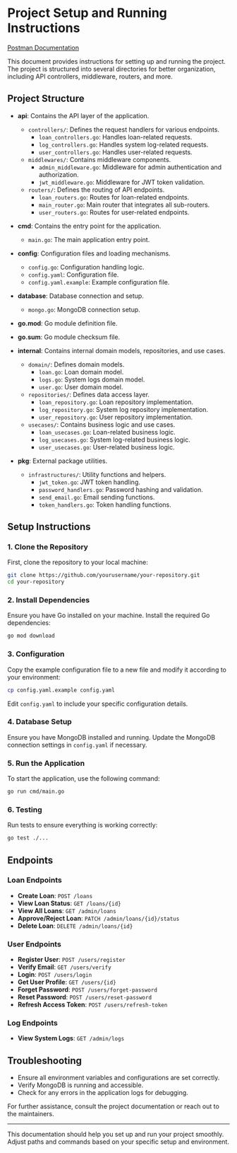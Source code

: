 
# Project Setup and Running Instructions

[Postman Documentation](https://documenter.getpostman.com/view/37328786/2sAXjGducb)

This document provides instructions for setting up and running the project. The project is structured into several directories for better organization, including API controllers, middleware, routers, and more.

## Project Structure

- **api**: Contains the API layer of the application.
  - `controllers/`: Defines the request handlers for various endpoints.
    - `loan_controllers.go`: Handles loan-related requests.
    - `log_controllers.go`: Handles system log-related requests.
    - `user_controllers.go`: Handles user-related requests.
  - `middlewares/`: Contains middleware components.
    - `admin_middleware.go`: Middleware for admin authentication and authorization.
    - `jwt_middleware.go`: Middleware for JWT token validation.
  - `routers/`: Defines the routing of API endpoints.
    - `loan_routers.go`: Routes for loan-related endpoints.
    - `main_router.go`: Main router that integrates all sub-routers.
    - `user_routers.go`: Routes for user-related endpoints.

- **cmd**: Contains the entry point for the application.
  - `main.go`: The main application entry point.

- **config**: Configuration files and loading mechanisms.
  - `config.go`: Configuration handling logic.
  - `config.yaml`: Configuration file.
  - `config.yaml.example`: Example configuration file.

- **database**: Database connection and setup.
  - `mongo.go`: MongoDB connection setup.

- **go.mod**: Go module definition file.

- **go.sum**: Go module checksum file.

- **internal**: Contains internal domain models, repositories, and use cases.
  - `domain/`: Defines domain models.
    - `loan.go`: Loan domain model.
    - `logs.go`: System logs domain model.
    - `user.go`: User domain model.
  - `repositories/`: Defines data access layer.
    - `loan_repository.go`: Loan repository implementation.
    - `log_repository.go`: System log repository implementation.
    - `user_repository.go`: User repository implementation.
  - `usecases/`: Contains business logic and use cases.
    - `loan_usecases.go`: Loan-related business logic.
    - `log_usecases.go`: System log-related business logic.
    - `user_usecases.go`: User-related business logic.

- **pkg**: External package utilities.
  - `infrastructures/`: Utility functions and helpers.
    - `jwt_token.go`: JWT token handling.
    - `password_handlers.go`: Password hashing and validation.
    - `send_email.go`: Email sending functions.
    - `token_handlers.go`: Token handling functions.

## Setup Instructions

### 1. Clone the Repository

First, clone the repository to your local machine:

```sh
git clone https://github.com/yourusername/your-repository.git
cd your-repository
```

### 2. Install Dependencies

Ensure you have Go installed on your machine. Install the required Go dependencies:

```sh
go mod download
```

### 3. Configuration

Copy the example configuration file to a new file and modify it according to your environment:

```sh
cp config.yaml.example config.yaml
```

Edit `config.yaml` to include your specific configuration details.

### 4. Database Setup

Ensure you have MongoDB installed and running. Update the MongoDB connection settings in `config.yaml` if necessary.

### 5. Run the Application

To start the application, use the following command:

```sh
go run cmd/main.go
```

### 6. Testing

Run tests to ensure everything is working correctly:

```sh
go test ./...
```

## Endpoints

### Loan Endpoints

- **Create Loan**: `POST /loans`
- **View Loan Status**: `GET /loans/{id}`
- **View All Loans**: `GET /admin/loans`
- **Approve/Reject Loan**: `PATCH /admin/loans/{id}/status`
- **Delete Loan**: `DELETE /admin/loans/{id}`

### User Endpoints

- **Register User**: `POST /users/register`
- **Verify Email**: `GET /users/verify`
- **Login**: `POST /users/login`
- **Get User Profile**: `GET /users/{id}`
- **Forget Password**: `POST /users/forget-password`
- **Reset Password**: `POST /users/reset-password`
- **Refresh Access Token**: `POST /users/refresh-token`

### Log Endpoints

- **View System Logs**: `GET /admin/logs`

## Troubleshooting

- Ensure all environment variables and configurations are set correctly.
- Verify MongoDB is running and accessible.
- Check for any errors in the application logs for debugging.

For further assistance, consult the project documentation or reach out to the maintainers.

---

This documentation should help you set up and run your project smoothly. Adjust paths and commands based on your specific setup and environment.
